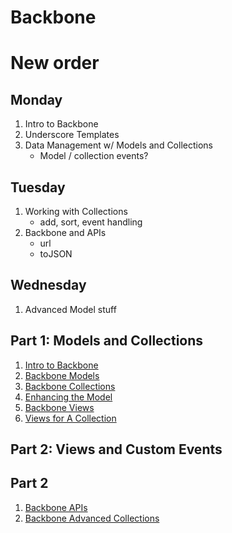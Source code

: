 
# Backbone

# New order
## Monday
1. Intro to Backbone
1. Underscore Templates
1. Data Management w/ Models and Collections
    - Model / collection events?

## Tuesday
1. Working with Collections
    - add, sort, event handling
1. Backbone and APIs
    - url
    - toJSON

## Wednesday
1. Advanced Model stuff

## Part 1: Models and Collections
1.  [Intro to Backbone](Introduction-to-Backbonejs.md)
1.  [Backbone Models](Backbone-Models.md)
1.  [Backbone Collections](Backbone-Collections.md)
1.  [Enhancing the Model](Enhancing-the-model.md)
1.  [Backbone Views](Backbone-Views.md)
1.  [Views for A Collection](Views-of-Collections.md)

## Part 2: Views and Custom Events

## Part 2
1.  [Backbone APIs](Backbone-APIs.md)
1.  [Backbone Advanced Collections](Backbone-Advanced-Collections.md)
